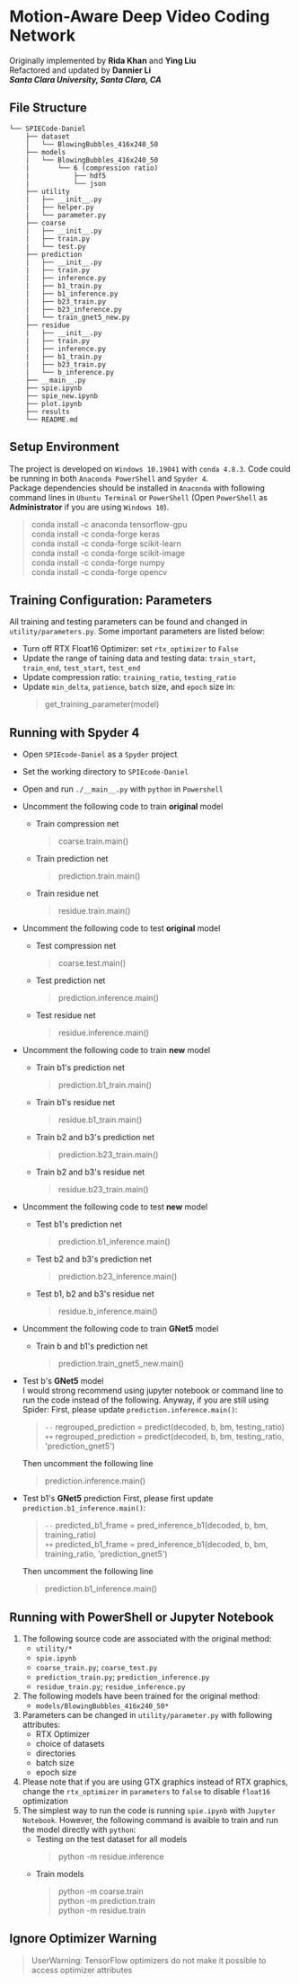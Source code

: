 # Motion-Aware Deep Video Coding Network
Originally implemented by **Rida Khan** and **Ying Liu**  
Refactored and updated by **Dannier Li**  
***Santa Clara University, Santa Clara, CA***  

## File Structure

```
└── SPIECode-Daniel
    ├── dataset
    │   └── BlowingBubbles_416x240_50
    ├── models
    |   └── BlowingBubbles_416x240_50
    |       └── 6 (compression ratio)
    |           ├── hdf5
    |           └── json
    ├── utility      
    |   ├── __init__.py 
    |   ├── helper.py
    |   └── parameter.py    
    ├── coarse     
    |   ├── __init__.py 
    |   ├── train.py
    |   └── test.py
    ├── prediction
    |   ├── __init__.py 
    |   ├── train.py
    |   ├── inference.py
    |   ├── b1_train.py
    |   ├── b1_inference.py
    |   ├── b23_train.py
    |   ├── b23_inference.py
    |   └── train_gnet5_new.py
    ├── residue
    |   ├── __init__.py 
    |   ├── train.py
    |   ├── inference.py
    |   ├── b1_train.py
    |   ├── b23_train.py
    |   └── b_inference.py
    ├── __main__.py
    ├── spie.ipynb
    ├── spie_new.ipynb
    ├── plot.ipynb
    ├── results
    └── README.md
```

## Setup Environment 
The project is developed on `Windows 10.19041` with `conda 4.8.3`. Code could be running in both `Anaconda PowerShell` and `Spyder 4`.  
Package dependencies should be installed in `Anaconda` with following command lines in `Ubuntu Terminal` or `PowerShell` (Open `PowerShell` as **Administrator** if you are using `Windows 10`).  
> conda install -c anaconda tensorflow-gpu  
> conda install -c conda-forge keras  
> conda install -c conda-forge scikit-learn  
> conda install -c conda-forge scikit-image  
> conda install -c conda-forge numpy  
> conda install -c conda-forge opencv

## Training Configuration: Parameters
All training and testing parameters can be found and changed in `utility/parameters.py`. Some important parameters are listed below: 
- Turn off RTX Float16 Optimizer: set `rtx_optimizer` to `False`
- Update the range of taining data and testing data: `train_start`, `train_end`, `test_start`, `test_end`   
- Update compression ratio: `training_ratio`, `testing_ratio`  
- Update `min_delta`, `patience`, `batch` size, and `epoch` size in: 
    > get_training_parameter(model)

## Running with Spyder 4
- Open `SPIEcode-Daniel` as a `Spyder` project
- Set the working directory to `SPIEcode-Daniel`
- Open and run `./__main__.py` with `python` in `Powershell`
- Uncomment the following code to train **original** model
    - Train compression net  
        > coarse.train.main()  
    - Train prediction net  
        > prediction.train.main()  
    - Train residue net  
        > residue.train.main()  
- Uncomment the following code to test **original** model
    - Test compression net  
        > coarse.test.main()  
    - Test prediction net  
        > prediction.inference.main()
    - Test residue net  
        > residue.inference.main()  
- Uncomment the following code to train **new** model
    - Train b1's prediction net  
        > prediction.b1_train.main()  
    - Train b1's residue net  
        > residue.b1_train.main()
    - Train b2 and b3's prediction net  
        > prediction.b23_train.main()  
    - Train b2 and b3's residue net   
        > residue.b23_train.main()
- Uncomment the following code to test **new** model  
    - Test b1's prediction net  
        > prediction.b1_inference.main()  
    - Test b2 and b3's prediction net  
        > prediction.b23_inference.main()  
    - Test b1, b2 and b3's residue net  
        > residue.b_inference.main()
- Uncomment the following code to train  **GNet5** model
    - Train b and b1's prediction net  
        > prediction.train_gnet5_new.main()  
- Test b's **GNet5** model  
  I would strong recommend using jupyter notebook or command line to run the code instead of the following. Anyway, if you are still using Spider:
    First, please update `prediction.inference.main()`: 
    > `--` regrouped_prediction = predict(decoded, b, bm, testing_ratio)  
    > `++` regrouped_prediction = predict(decoded, b, bm, testing_ratio, 'prediction_gnet5')  
    >  
  Then uncomment the following line  
    > prediction.inference.main()  

- Test b1's **GNet5** prediction 
  First, please first update `prediction.b1_inference.main()`:  
    > `--` predicted_b1_frame = pred_inference_b1(decoded, b, bm, training_ratio)  
    > `++` predicted_b1_frame = pred_inference_b1(decoded, b, bm, training_ratio, 'prediction_gnet5')  
    >  
  Then uncomment the following line  
    > prediction.b1_inference.main()


## Running with PowerShell or Jupyter Notebook 
1. The following source code are associated with the original method: 
    - `utility/*`
    - `spie.ipynb`
    - `coarse_train.py`; `coarse_test.py`
    - `prediction_train.py`; `prediction_inference.py`
    - `residue_train.py`; `residue_inference.py` 
2. The following models have been trained for the original method: 
    - `models/BlowingBubbles_416x240_50*`
3. Parameters can be changed in `utility/parameter.py` with following attributes:
    - RTX Optimizer
    - choice of datasets
    - directories
    - batch size
    - epoch size
4. Please note that if you are using GTX graphics instead of RTX graphics, change the `rtx_optimizer` in `parameters` to `false` to disable `float16` optimization
5. The simplest way to run the code is running `spie.ipynb` with `Jupyter Notebook`. However, the following command is avaible to train and run the model directly with `python`:
    - Testing on the test dataset for all models 
        > python -m residue.inference
    - Train models 
        > python -m coarse.train  
        > python -m prediction.train  
        > python -m residue.train


## Ignore Optimizer Warning
 > UserWarning: TensorFlow optimizers do not make it possible to access optimizer attributes
